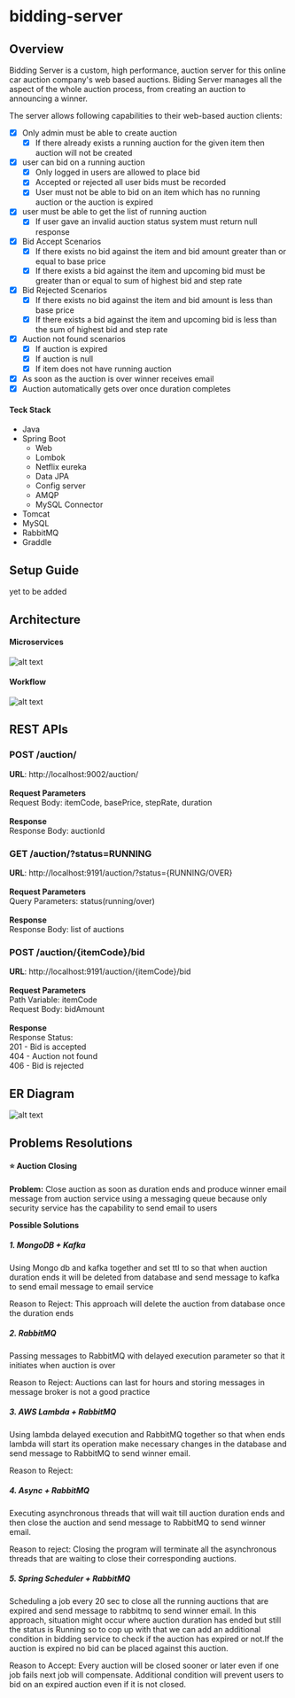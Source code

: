 # bidding-server

## Overview

Bidding Server is a custom, high performance, auction server for this online car auction company's web based auctions.
Biding Server manages all the aspect of the whole auction process, from creating an auction to announcing a winner.

The server allows following capabilities to their web-based auction clients:

- [x] Only admin must be able to create auction <br />
    - [x] If there already exists a running auction for the given item then auction will not be created<br />
- [x] user can bid on a running auction<br />
    - [x] Only logged in users are allowed to place bid<br />
    - [x] Accepted or rejected all user bids must be recorded <br />
    - [x] User must not be able to bid on an item which has no running auction or the auction is expired<br />
- [x] user must be able to get the list of running auction<br />
    - [x] If user gave an invalid auction status system must return null response<br />
- [x] Bid Accept Scenarios<br />
    - [x] If there exists no bid against the item and bid amount greater than or equal to base price<br />
    - [x] If there exists a bid against the item and upcoming bid must be greater than or equal to sum of highest bid and step rate<br />
- [x] Bid Rejected Scenarios<br />
    - [x] If there exists no bid against the item and bid amount is less than base price<br />
    - [x] If there exists a bid against the item and upcoming bid is less than the sum of highest bid and step rate<br />
- [x] Auction not found scenarios<br />
    - [x] If auction is expired<br />
    - [x] If auction is null<br />
    - [x] If item does not have running auction<br />
- [x] As soon as the auction is over winner receives email<br />
- [x] Auction automatically gets over once duration completes<br />

#### Teck Stack
* Java
* Spring Boot
    * Web
    * Lombok
    * Netflix eureka
    * Data JPA
    * Config server
    * AMQP
    * MySQL Connector
* Tomcat
* MySQL
* RabbitMQ
* Graddle

## Setup Guide
yet to be added

## Architecture
#### Microservices
![alt text](https://github.com/mittulmandhan/bidding-server/blob/main/Diagrams/modular_diagram.jpeg?raw=true)

#### Workflow
![alt text](https://github.com/mittulmandhan/bidding-server/blob/main/Diagrams/Workflow.jpg?raw=true)

## REST APIs
### POST /auction/
__URL__: http://localhost:9002/auction/ <br /><br />
__Request Parameters__ <br />
Request Body: itemCode, basePrice, stepRate, duration <br /><br />
__Response__ <br />
Response Body: auctionId <br />


### GET /auction/?status=RUNNING
__URL__: http://localhost:9191/auction/?status={RUNNING/OVER} <br /><br />
__Request Parameters__ <br />
Query Parameters: status(running/over) <br /><br />
__Response__ <br />
Response Body: list of auctions <br />

### POST /auction/{itemCode}/bid
__URL__: http://localhost:9191/auction/{itemCode}/bid <br /><br />
__Request Parameters__ <br />
Path Variable: itemCode <br />
Request Body: bidAmount <br /><br />
__Response__ <br />
Response Status: <br />
201 - Bid is accepted <br />
404 - Auction not found <br />
406 - Bid is rejected <br />


## ER Diagram
![alt text](https://github.com/mittulmandhan/bidding-server/blob/main/Diagrams/ERD.jpg?raw=true)

## Problems Resolutions
#### ⭐ Auction Closing
__Problem:__ Close auction as soon as duration ends and produce winner email message from auction service using a messaging queue because only security service has the capability to send email to users

__Possible Solutions__
##### 1. MongoDB + Kafka
Using Mongo db and kafka together and set ttl to so that when auction duration ends it will be deleted from database and send message to kafka to send email message to email service

Reason to Reject: This approach will delete the auction from database once the duration ends

##### 2. RabbitMQ
Passing messages to RabbitMQ with delayed execution parameter so that it initiates when auction is over

Reason to Reject: Auctions can last for hours and storing messages in message broker is not a good practice

##### 3. AWS Lambda + RabbitMQ
Using lambda delayed execution and RabbitMQ together so that when ends lambda will start its operation make necessary changes in the database and send message to RabbitMQ to send winner email.

Reason to Reject: 

##### 4. Async + RabbitMQ
Executing asynchronous threads that will wait till auction duration ends and then close the auction and send message to RabbitMQ to send winner email.

Reason to reject: Closing the program will terminate all the asynchronous threads that are waiting to close their corresponding auctions.

##### 5. Spring Scheduler + RabbitMQ
Scheduling a job every 20 sec to close all the running auctions that are expired and send message to rabbitmq to send winner email. In this approach, situation might occur where auction duration has ended but still the status is Running so to cop up with that we can add an additional condition in bidding service to check if the auction has expired or not.If the auction is expired no bid can be placed against this auction.

Reason to Accept: Every auction will be closed sooner or later even if one job fails next job will compensate. Additional condition will prevent users to bid on an expired auction even if it is not closed.
